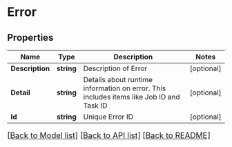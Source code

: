 # Error

## Properties

Name | Type | Description | Notes
------------ | ------------- | ------------- | -------------
**Description** | **string** | Description of Error | [optional] 
**Detail** | **string** | Details about runtime information on error. This includes items like Job ID and Task ID | [optional] 
**Id** | **string** | Unique Error ID | [optional] 

[[Back to Model list]](../README.md#documentation-for-models) [[Back to API list]](../README.md#documentation-for-api-endpoints) [[Back to README]](../README.md)

<style>
     p, ul, ol, li { font-size: 18px !important;}
</style>


